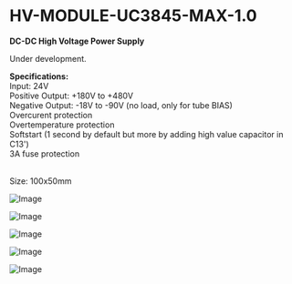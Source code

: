 # HV-MODULE-UC3845-MAX-1.0

<b>DC-DC High Voltage Power Supply</b>

Under development.

<b>Specifications:</b><br>
Input: 24V<br>
Positive Output: +180V to +480V<br>
Negative Output: -18V to -90V (no load, only for tube BIAS)<br>
Overcurent protection<br>
Overtemperature protection<br>
Softstart (1 second by default but more by adding high value capacitor in C13')<br>
3A fuse protection<br>
<br>

Size: 100x50mm


![Image](https://github.com/user-attachments/assets/9b3c2ba3-e933-4e6f-82dc-542f33ca8f26)

![Image](https://github.com/user-attachments/assets/039775f5-10e9-491c-a3cd-ccde33586b50)

![Image](https://github.com/user-attachments/assets/a1e0d35e-9e8c-4b9f-b3cd-08e50aca7194)

![Image](https://github.com/user-attachments/assets/86edc76d-2289-48fc-96eb-e7e0142de874)

![Image](https://github.com/user-attachments/assets/cc3c30eb-af46-4796-9ae5-4d3169f8d9e9)


